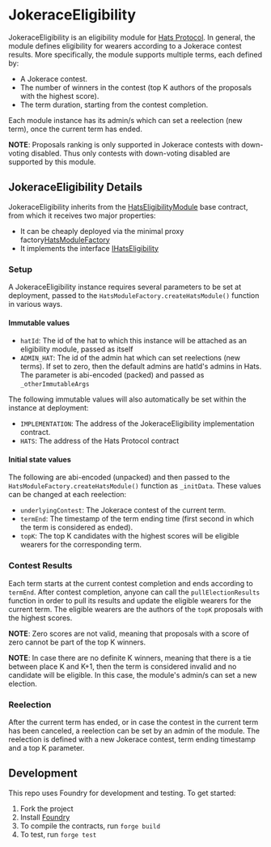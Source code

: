 # JokeraceEligibility

JokeraceEligibility is an eligibility module for [Hats Protocol](https://github.com/hats-protocol/hats-protocol).
In general, the module defines eligibility for wearers according to a Jokerace
contest results. More specifically, the module supports multiple terms, each
defined by:

- A Jokerace contest.
- The number of winners in the contest (top K authors of the proposals
  with the highest score).
- The term duration, starting from the contest completion.

Each module instance has its admin/s which can set a reelection (new term),
once the current term has ended.

**NOTE**: Proposals ranking is only supported in Jokerace contests with
down-voting disabled. Thus only contests with down-voting disabled are
supported by this module.

## JokeraceEligibility Details

JokeraceEligibility inherits from the [HatsEligibilityModule](https://github.com/Hats-Protocol/hats-module#hatseligibilitymodule)
base contract, from which it receives two major properties:

- It can be cheaply deployed via the minimal proxy factory[HatsModuleFactory](https://github.com/Hats-Protocol/hats-module#hatsmodulefactory)
- It implements the interface [IHatsEligibility](https://github.com/Hats-Protocol/hats-protocol/blob/main/src/Interfaces/IHatsEligibility.sol)

### Setup

A JokeraceEligibility instance requires several parameters to be set at
deployment, passed to the `HatsModuleFactory.createHatsModule()` function in
various ways.

#### Immutable values

- `hatId`: The id of the hat to which this instance will be attached as an
  eligibility module, passed as itself
- `ADMIN_HAT`: The id of the admin hat which can set reelections (new terms).
  If set to zero, then the default admins are hatId's admins in Hats.
  The parameter is abi-encoded (packed) and passed as `_otherImmutableArgs`

The following immutable values will also automatically be set within the
instance at deployment:

- `IMPLEMENTATION`: The address of the JokeraceEligibility implementation
  contract.
- `HATS`: The address of the Hats Protocol contract

#### Initial state values

The following are abi-encoded (unpacked) and then passed to the
`HatsModuleFactory.createHatsModule()` function as `_initData`.
These values can be changed at each reelection:

- `underlyingContest`: The Jokerace contest of the current term.
- `termEnd`: The timestamp of the term ending time (first second in which the
  term is considered as ended).
- `topK`: The top K candidates with the highest scores will be eligible
  wearers for the corresponding term.

### Contest Results

Each term starts at the current contest completion and ends according to
`termEnd`. After contest completion, anyone can call the `pullElectionResults`
function in order to pull its results and update the eligible wearers for the
current term. The eligible wearers are the authors of the `topK` proposals
with the highest scores.

**NOTE**: Zero scores are not valid, meaning that proposals with a score
of zero cannot be part of the top K winners.

**NOTE**: In case there are no definite K winners, meaning that there is a tie
between place K and K+1, then the term is considered invalid and no candidate
will be eligible. In this case, the module's admin/s can set a new election.

### Reelection

After the current term has ended, or in case the contest in the current term
has been canceled, a reelection can be set by an admin of the module. The
reelection is defined with a new Jokerace contest, term ending timestamp
and a top K parameter.

## Development

This repo uses Foundry for development and testing. To get started:

1. Fork the project
2. Install [Foundry](https://book.getfoundry.sh/getting-started/installation)
3. To compile the contracts, run `forge build`
4. To test, run `forge test`
